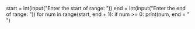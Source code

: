 start = int(input("Enter the start of range: ")) 
end = int(input("Enter the end of range: ")) 
for num in range(start, end + 1): 
    if num >= 0: 
        print(num, end = " ") 

